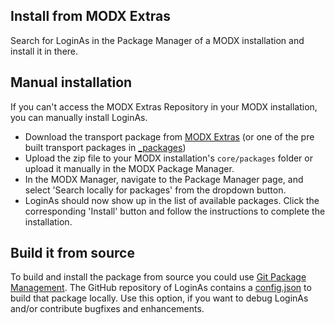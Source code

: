 ## Install from MODX Extras

Search for LoginAs in the Package Manager of a MODX installation and install
it in there.

## Manual installation

If you can't access the MODX Extras Repository in your MODX installation, you
can manually install LoginAs.

* Download the transport package from [MODX
  Extras](https://modx.com/extras/package/loginasofterms) (or one of the pre
  built transport packages in
  [_packages](https://github.com/Jako/LoginAs/tree/master/_packages))
* Upload the zip file to your MODX installation's `core/packages` folder or
  upload it manually in the MODX Package Manager.
* In the MODX Manager, navigate to the Package Manager page, and select 'Search
  locally for packages' from the dropdown button.
* LoginAs should now show up in the list of available packages. Click the
  corresponding 'Install' button and follow the instructions to complete the
  installation.

## Build it from source

To build and install the package from source you could use [Git Package
Management](https://github.com/TheBoxer/Git-Package-Management). The GitHub
repository of LoginAs contains a
[config.json](https://github.com/Jako/LoginAs/blob/master/_build/config.json)
to build that package locally. Use this option, if you want to debug LoginAs 
and/or contribute bugfixes and enhancements. 
